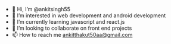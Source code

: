- 👋 Hi, I’m @ankitsingh55
- 👀 I’m interested in web development and android development
- 🌱 I’m currently learning javascript and react.js
- 💞️ I’m looking to collaborate on front end projects
- 📫 How to reach me ankitthakut50aa@gmail.com

<!---
ankitsingh55/ankitsingh55 is a ✨ special ✨ repository because its `README.md` (this file) appears on your GitHub profile.
You can click the Preview link to take a look at your changes.
--->
